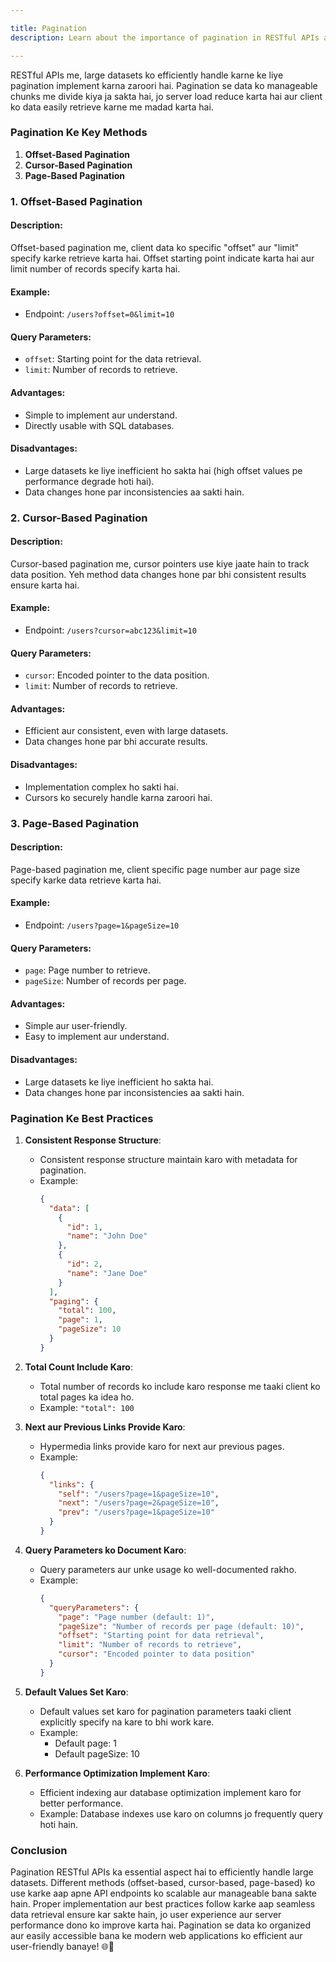 ```yaml
---

title: Pagination
description: Learn about the importance of pagination in RESTful APIs and the key methods to implement it efficiently.

---
```

RESTful APIs me, large datasets ko efficiently handle karne ke liye pagination implement karna zaroori hai. Pagination se data ko manageable chunks me divide kiya ja sakta hai, jo server load reduce karta hai aur client ko data easily retrieve karne me madad karta hai.

### Pagination Ke Key Methods

1. **Offset-Based Pagination**
2. **Cursor-Based Pagination**
3. **Page-Based Pagination**

### 1. Offset-Based Pagination

#### Description:
Offset-based pagination me, client data ko specific "offset" aur "limit" specify karke retrieve karta hai. Offset starting point indicate karta hai aur limit number of records specify karta hai.

#### Example:
- Endpoint: `/users?offset=0&limit=10`

#### Query Parameters:
- `offset`: Starting point for the data retrieval.
- `limit`: Number of records to retrieve.

#### Advantages:
- Simple to implement aur understand.
- Directly usable with SQL databases.

#### Disadvantages:
- Large datasets ke liye inefficient ho sakta hai (high offset values pe performance degrade hoti hai).
- Data changes hone par inconsistencies aa sakti hain.

### 2. Cursor-Based Pagination

#### Description:
Cursor-based pagination me, cursor pointers use kiye jaate hain to track data position. Yeh method data changes hone par bhi consistent results ensure karta hai.

#### Example:
- Endpoint: `/users?cursor=abc123&limit=10`

#### Query Parameters:
- `cursor`: Encoded pointer to the data position.
- `limit`: Number of records to retrieve.

#### Advantages:
- Efficient aur consistent, even with large datasets.
- Data changes hone par bhi accurate results.

#### Disadvantages:
- Implementation complex ho sakti hai.
- Cursors ko securely handle karna zaroori hai.

### 3. Page-Based Pagination

#### Description:
Page-based pagination me, client specific page number aur page size specify karke data retrieve karta hai.

#### Example:
- Endpoint: `/users?page=1&pageSize=10`

#### Query Parameters:
- `page`: Page number to retrieve.
- `pageSize`: Number of records per page.

#### Advantages:
- Simple aur user-friendly.
- Easy to implement aur understand.

#### Disadvantages:
- Large datasets ke liye inefficient ho sakta hai.
- Data changes hone par inconsistencies aa sakti hain.

### Pagination Ke Best Practices

1. **Consistent Response Structure**:
   - Consistent response structure maintain karo with metadata for pagination.
   - Example:
     ```json
     {
       "data": [
         {
           "id": 1,
           "name": "John Doe"
         },
         {
           "id": 2,
           "name": "Jane Doe"
         }
       ],
       "paging": {
         "total": 100,
         "page": 1,
         "pageSize": 10
       }
     }
     ```

2. **Total Count Include Karo**:
   - Total number of records ko include karo response me taaki client ko total pages ka idea ho.
   - Example: `"total": 100`

3. **Next aur Previous Links Provide Karo**:
   - Hypermedia links provide karo for next aur previous pages.
   - Example:
     ```json
     {
       "links": {
         "self": "/users?page=1&pageSize=10",
         "next": "/users?page=2&pageSize=10",
         "prev": "/users?page=1&pageSize=10"
       }
     }
     ```

4. **Query Parameters ko Document Karo**:
   - Query parameters aur unke usage ko well-documented rakho.
   - Example:
     ```json
     {
       "queryParameters": {
         "page": "Page number (default: 1)",
         "pageSize": "Number of records per page (default: 10)",
         "offset": "Starting point for data retrieval",
         "limit": "Number of records to retrieve",
         "cursor": "Encoded pointer to data position"
       }
     }
     ```

5. **Default Values Set Karo**:
   - Default values set karo for pagination parameters taaki client explicitly specify na kare to bhi work kare.
   - Example:
     - Default page: 1
     - Default pageSize: 10

6. **Performance Optimization Implement Karo**:
   - Efficient indexing aur database optimization implement karo for better performance.
   - Example: Database indexes use karo on columns jo frequently query hoti hain.

### Conclusion

Pagination RESTful APIs ka essential aspect hai to efficiently handle large datasets. Different methods (offset-based, cursor-based, page-based) ko use karke aap apne API endpoints ko scalable aur manageable bana sakte hain. Proper implementation aur best practices follow karke aap seamless data retrieval ensure kar sakte hain, jo user experience aur server performance dono ko improve karta hai. Pagination se data ko organized aur easily accessible bana ke modern web applications ko efficient aur user-friendly banaye! 🌐🚀